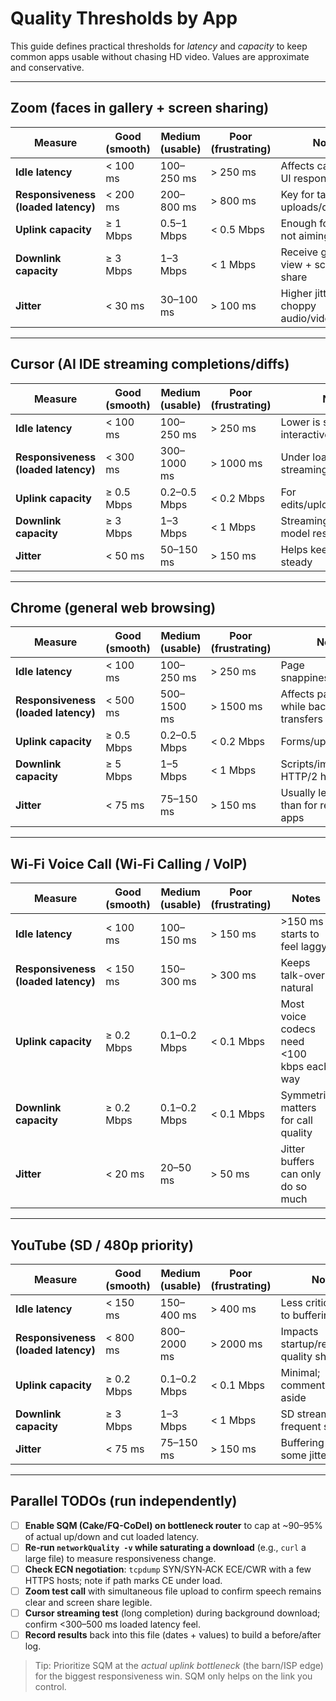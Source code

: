# Quality Thresholds by App

This guide defines practical thresholds for *latency* and *capacity* to keep common apps usable without chasing HD video. Values are approximate and conservative.

---

## Zoom (faces in gallery + screen sharing)

| Measure                             | Good (smooth) | Medium (usable) | Poor (frustrating) | Notes                                  |
|-------------------------------------|---------------|-----------------|--------------------|----------------------------------------|
| **Idle latency**                    | < 100 ms      | 100–250 ms      | > 250 ms           | Affects call setup & UI responsiveness |
| **Responsiveness (loaded latency)** | < 200 ms      | 200–800 ms      | > 800 ms           | Key for talking over uploads/downloads |
| **Uplink capacity**                 | ≥ 1 Mbps      | 0.5–1 Mbps      | < 0.5 Mbps         | Enough for faces; not aiming for HD    |
| **Downlink capacity**               | ≥ 3 Mbps      | 1–3 Mbps        | < 1 Mbps           | Receive gallery view + screen share    |
| **Jitter**                          | < 30 ms       | 30–100 ms       | > 100 ms           | Higher jitter ⇒ choppy audio/video     |

---

## Cursor (AI IDE streaming completions/diffs)

| Measure                             | Good (smooth) | Medium (usable) | Poor (frustrating) | Notes                                   |
|-------------------------------------|---------------|-----------------|--------------------|-----------------------------------------|
| **Idle latency**                    | < 100 ms      | 100–250 ms      | > 250 ms           | Lower is snappier for interactive edits |
| **Responsiveness (loaded latency)** | < 300 ms      | 300–1000 ms     | > 1000 ms          | Under load, delays hurt streaming       |
| **Uplink capacity**                 | ≥ 0.5 Mbps    | 0.2–0.5 Mbps    | < 0.2 Mbps         | For edits/uploads/telemetry             |
| **Downlink capacity**               | ≥ 3 Mbps      | 1–3 Mbps        | < 1 Mbps           | Streaming tokens & model results        |
| **Jitter**                          | < 50 ms       | 50–150 ms       | > 150 ms           | Helps keep streams steady               |

---

## Chrome (general web browsing)

| Measure                             | Good (smooth) | Medium (usable) | Poor (frustrating) | Notes                                                 |
|-------------------------------------|---------------|-----------------|--------------------|-------------------------------------------------------|
| **Idle latency**                    | < 100 ms      | 100–250 ms      | > 250 ms           | Page snappiness/TTFB                                  |
| **Responsiveness (loaded latency)** | < 500 ms      | 500–1500 ms     | > 1500 ms          | Affects parallel loads while background transfers run |
| **Uplink capacity**                 | ≥ 0.5 Mbps    | 0.2–0.5 Mbps    | < 0.2 Mbps         | Forms/uploads/sync                                    |
| **Downlink capacity**               | ≥ 5 Mbps      | 1–5 Mbps        | < 1 Mbps           | Scripts/images/fonts; HTTP/2 helps                    |
| **Jitter**                          | < 75 ms       | 75–150 ms       | > 150 ms           | Usually less critical than for real-time apps         |

---

## Wi‑Fi Voice Call (Wi‑Fi Calling / VoIP)

| Measure                             | Good (smooth) | Medium (usable) | Poor (frustrating) | Notes                                     |
|-------------------------------------|---------------|-----------------|--------------------|-------------------------------------------|
| **Idle latency**                    | < 100 ms      | 100–150 ms      | > 150 ms           | >150 ms starts to feel laggy              |
| **Responsiveness (loaded latency)** | < 150 ms      | 150–300 ms      | > 300 ms           | Keeps talk-over natural                   |
| **Uplink capacity**                 | ≥ 0.2 Mbps    | 0.1–0.2 Mbps    | < 0.1 Mbps         | Most voice codecs need <100 kbps each way |
| **Downlink capacity**               | ≥ 0.2 Mbps    | 0.1–0.2 Mbps    | < 0.1 Mbps         | Symmetric matters for call quality        |
| **Jitter**                          | < 20 ms       | 20–50 ms        | > 50 ms            | Jitter buffers can only do so much        |

---

## YouTube (SD / 480p priority)

| Measure                             | Good (smooth) | Medium (usable) | Poor (frustrating) | Notes                                   |
|-------------------------------------|---------------|-----------------|--------------------|-----------------------------------------|
| **Idle latency**                    | < 150 ms      | 150–400 ms      | > 400 ms           | Less critical thanks to buffering       |
| **Responsiveness (loaded latency)** | < 800 ms      | 800–2000 ms     | > 2000 ms          | Impacts startup/resume & quality shifts |
| **Uplink capacity**                 | ≥ 0.2 Mbps    | 0.1–0.2 Mbps    | < 0.1 Mbps         | Minimal; comments/uploads aside         |
| **Downlink capacity**               | ≥ 3 Mbps      | 1–3 Mbps        | < 1 Mbps           | SD stream without frequent stalls       |
| **Jitter**                          | < 75 ms       | 75–150 ms       | > 150 ms           | Buffering hides some jitter             |

---

## Parallel TODOs (run independently)

- [ ] **Enable SQM (Cake/FQ-CoDel) on bottleneck router** to cap at ~90–95% of actual up/down and cut loaded latency.
- [ ] **Re‑run `networkQuality -v` while saturating a download** (e.g., `curl` a large file) to measure responsiveness change.
- [ ] **Check ECN negotiation**: `tcpdump` SYN/SYN‑ACK ECE/CWR with a few HTTPS hosts; note if path marks CE under load.
- [ ] **Zoom test call** with simultaneous file upload to confirm speech remains clear and screen share legible.
- [ ] **Cursor streaming test** (long completion) during background download; confirm <300–500 ms loaded latency feel.
- [ ] **Record results** back into this file (dates + values) to build a before/after log.

> Tip: Prioritize SQM at the *actual uplink bottleneck* (the barn/ISP edge) for the biggest responsiveness win. SQM only helps on the link you control.
